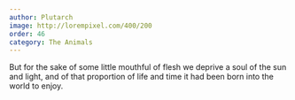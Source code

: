 ```yaml
---
author: Plutarch
image: http://lorempixel.com/400/200
order: 46
category: The Animals
---
```


But for the sake of some little mouthful of flesh we deprive a soul of the sun and light, and of that proportion of life and time it had been born into the world to enjoy.
